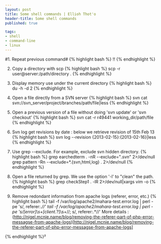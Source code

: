 ```yaml
---
layout: post
title: Some shell commands | Ellioh Thot'o
header-title: Some shell commands
published: true  

tags: 
- shell
- command-line
- linux
---
```


#1. Repeat previous command#
{% highlight bash %}
!!
{% endhighlight %}

2. Copy a directory with scp
{% highlight bash %}
scp -r user@server:/path/directory .
{% endhighlight %}

3. Display memory use under the current directory
{% highlight bash %}
du -h -d 2
{% endhighlight %}

4. Open a file directly from a SVN server
{% highlight bash %}
svn cat svn://svn_server/project/branches/path/file|less
{% endhighlight %}

5. Open a previous version of a file without doing 'svn update' or 'svn checkout'
{% highlight bash %}
svn cat -r r49441 working_dir/path/file
{% endhighlight %}

6. Svn log get revisions by date : below we retrieve revision of 15th Feb 13
{% highlight bash %}
svn log --revision {2013-02-15}:{2013-02-16}|less
{% endhighlight %}

7. Use grep --exclude. For example, exclude svn hidden directory. 
{% highlight bash %}
 grep  earchedterm . -nR --exclude="*\.svn*"  2>/dev/null
 grep pattern -Rn --exclude=*\.{svn,html,log} . 2>/dev/null
{% endhighlight %}

8. Open a file returned by grep. We use the option '-l' to "clean" the path.
{% highlight bash %}
grep  checkStep1 . -lR  2>/dev/null|xargs vim -o
{% endhighlight %}

9. Remove redondant information from apache logs (referer, error, etc.)
{% highlight bash %}
tail -f /var/log/apache2/mahara-test.error.log | perl -pe 's/, referer:.*//'
tail -f /var/log/apache2/mahara-test.error.log | perl -pe 's/\[error\]\s+\[client.*?\]\s+//; s/, referer:.*//'
More details : (http://nigel.mcnie.name/blog/removing-the-referer-part-of-php-error-messagse-from-apache-logs)[http://nigel.mcnie.name/blog/removing-the-referer-part-of-php-error-messagse-from-apache-logs]

{% endhighlight %}²